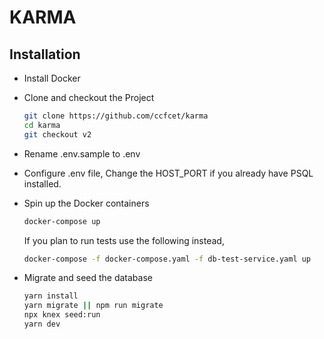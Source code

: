 # KARMA

## Installation

- Install Docker
- Clone and checkout the Project

  ```bash
  git clone https://github.com/ccfcet/karma
  cd karma
  git checkout v2
  ```

- Rename .env.sample to .env
- Configure .env file, Change the HOST_PORT if you already have PSQL installed.
- Spin up the Docker containers

  ```bash
  docker-compose up
  ```

  If you plan to run tests use the following instead,
  ```bash
  docker-compose -f docker-compose.yaml -f db-test-service.yaml up
  ```

- Migrate and seed the database

  ```bash
  yarn install
  yarn migrate || npm run migrate
  npx knex seed:run
  yarn dev
  ```
